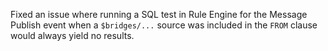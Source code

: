Fixed an issue where running a SQL test in Rule Engine for the Message Publish event when a `$bridges/...` source was included in the `FROM` clause would always yield no results.
